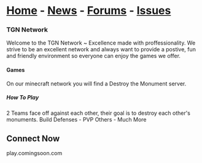 # [Home](https://tgn-minecraft.github.io/home/) - [News](https://tgn-minecraft.github.io/home/news) - [Forums](https://tgn-minecraft-forums.enjin.com/) - [Issues](https://github.com/TGN-Minecraft/issues)

### TGN Network
Welcome to the TGN Network ~ Excellence made with proffessionality.
We strive to be an excellent network and always want to provide a
postive, fun and friendly environment so everyone can enjoy the
games we offer.

#### Games
On our minecraft network you will find a Destroy the Monument server.

##### How To Play
2 Teams face off against each other,
their goal is to destroy each other's monuments.
Build Defenses - PVP Others - Much More

## Connect Now
play.comingsoon.com
